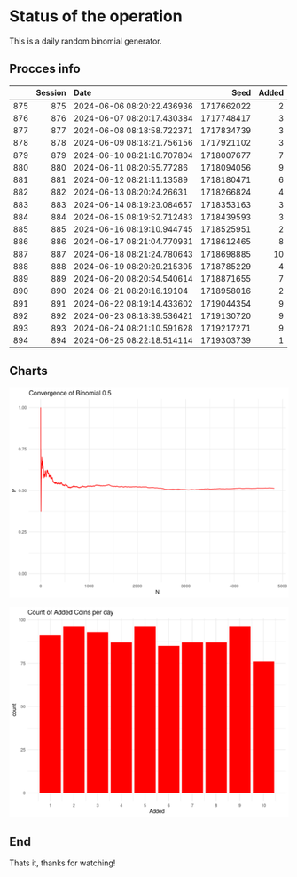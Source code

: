 # Status of the operation
  
  This is a daily random binomial generator.
  
## Procces info

|    | Session|Date                       |       Seed| Added|
|:---|-------:|:--------------------------|----------:|-----:|
|875 |     875|2024-06-06 08:20:22.436936 | 1717662022|     2|
|876 |     876|2024-06-07 08:20:17.430384 | 1717748417|     3|
|877 |     877|2024-06-08 08:18:58.722371 | 1717834739|     3|
|878 |     878|2024-06-09 08:18:21.756156 | 1717921102|     3|
|879 |     879|2024-06-10 08:21:16.707804 | 1718007677|     7|
|880 |     880|2024-06-11 08:20:55.77286  | 1718094056|     9|
|881 |     881|2024-06-12 08:21:11.13589  | 1718180471|     6|
|882 |     882|2024-06-13 08:20:24.26631  | 1718266824|     4|
|883 |     883|2024-06-14 08:19:23.084657 | 1718353163|     3|
|884 |     884|2024-06-15 08:19:52.712483 | 1718439593|     3|
|885 |     885|2024-06-16 08:19:10.944745 | 1718525951|     2|
|886 |     886|2024-06-17 08:21:04.770931 | 1718612465|     8|
|887 |     887|2024-06-18 08:21:24.780643 | 1718698885|    10|
|888 |     888|2024-06-19 08:20:29.215305 | 1718785229|     4|
|889 |     889|2024-06-20 08:20:54.540614 | 1718871655|     7|
|890 |     890|2024-06-21 08:20:16.19104  | 1718958016|     2|
|891 |     891|2024-06-22 08:19:14.433602 | 1719044354|     9|
|892 |     892|2024-06-23 08:18:39.536421 | 1719130720|     9|
|893 |     893|2024-06-24 08:21:10.591628 | 1719217271|     9|
|894 |     894|2024-06-25 08:22:18.514114 | 1719303739|     1|

## Charts 

![](charts/plot1.png)

![](charts/plot2.png)

## End

Thats it, thanks for watching!
